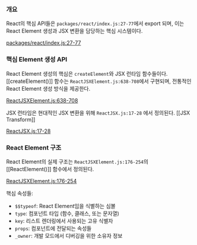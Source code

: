 
### 개요

React의 핵심 API들은 `packages/react/index.js:27-77`에서 export 되며, 이는 React Element 생성과 JSX 변환을 담당하는 핵심 시스템이다.

[packages/react/index.js:27-77](https://vscode.dev/github/facebook/react/blob/v19.1.0/packages/react/index.js#L27-L76)

### 핵심 Element 생성 API

React Element 생성의 핵심은 `createElement`와 JSX 런타임 함수들이다.
[[createElement()]] 함수는 `ReactJSXElement.js:638-708`에서 구현되며, 전통적인 React Element 생성 방식을 제공한다.

[ReactJSXElement.js:638-708](https://vscode.dev/github/facebook/react/blob/v19.1.0/packages/react/src/jsx/ReactJSXElement.js#L638-L764)

JSX 런타임은 현대적인 JSX 변환을 위해 `ReactJSX.js:17-28` 에서 정의된다. [[JSX Transform]]

[ReactJSX.js:17-28](https://vscode.dev/github/facebook/react/blob/v19.1.0/packages/react/src/jsx/ReactJSX.js#L17-L29)

### React Element 구조

React Element의 실제 구조는 `ReactJSXElement.js:176-254`의 [[ReactElement()]] 함수에서 정의된다.

[ReactJSXElement.js:176-254](https://vscode.dev/github/facebook/react/blob/v19.1.0/packages/react/src/jsx/ReactJSXElement.js#L176-L298)

핵심 속성들:

- `$$typeof`: React Element임을 식별하는 심볼
- `type`: 컴포넌트 타입 (함수, 클래스, 또는 문자열)
- `key`: 리스트 렌더링에서 사용되는 고유 식별자
- `props`: 컴포넌트에 전달되는 속성들
- `_owner`: 개발 모드에서 디버깅을 위한 소유자 정보